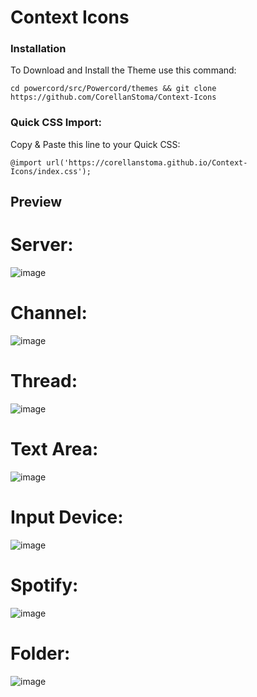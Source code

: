# Context Icons

### Installation

To Download and Install the Theme use this command:

```
cd powercord/src/Powercord/themes && git clone https://github.com/CorellanStoma/Context-Icons
```

### Quick CSS Import:
Copy & Paste this line to your Quick CSS:

```
@import url('https://corellanstoma.github.io/Context-Icons/index.css');
```

## Preview

# Server:
![image](https://user-images.githubusercontent.com/58918358/130559727-beae0902-dacc-4fdb-9ef8-f13685ed387a.png)

# Channel:
![image](https://user-images.githubusercontent.com/58918358/130560199-4fa15d27-68af-4c7f-a666-18a285853d24.png)

# Thread:
![image](https://user-images.githubusercontent.com/58918358/130560151-b96aa0d4-8c30-4d03-81a6-c4e216769a96.png)

# Text Area:
![image](https://user-images.githubusercontent.com/58918358/130559938-9d870706-aa27-417b-83f5-b4f9c52b377c.png)

# Input Device:
![image](https://user-images.githubusercontent.com/58918358/130560013-c864f781-42c6-4d63-a3b1-07450df094fc.png)

# Spotify:
![image](https://user-images.githubusercontent.com/58918358/130560058-fdd62bdb-d117-439c-b126-631a2e403815.png)

# Folder:
![image](https://user-images.githubusercontent.com/58918358/130560119-861608b5-6a72-47fa-b9ee-bcd016a2201e.png)
